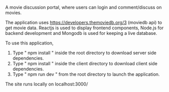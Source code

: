 A movie discussion portal, where users can login and comment/discuss on movies.

The application uses https://developers.themoviedb.org/3 (moviedb api) to get movie data.
Reactjs is used to display frontend components, 
Node.js for backend development and 
Mongodb is used for keeping a live database.

To use this application, 

1. Type " npm install " inside the root directory to download server side dependencies.
2. Type " npm install " inside the client directory to download client side dependencies.
3. Type " npm run dev " from the root directory to launch the application.

The site runs locally on localhost:3000/




